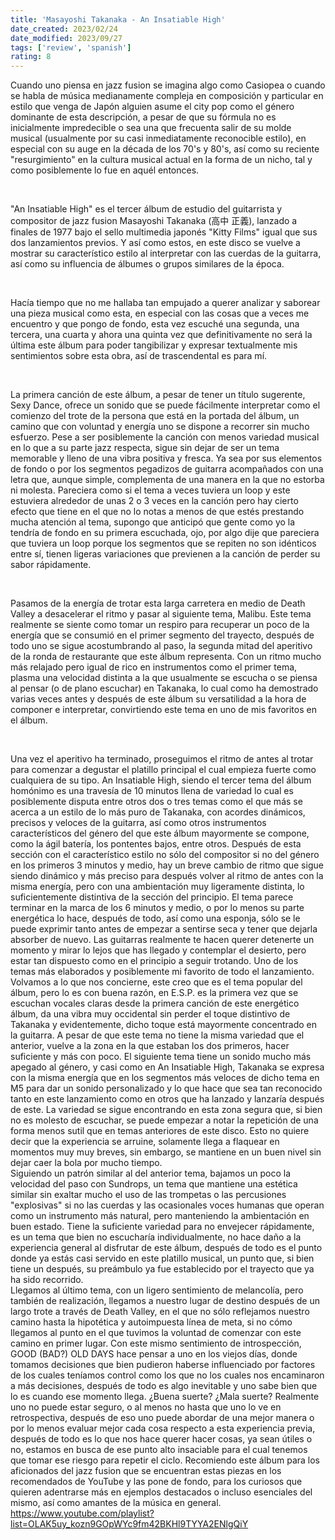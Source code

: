 ```yaml
---
title: 'Masayoshi Takanaka - An Insatiable High'
date_created: 2023/02/24
date_modified: 2023/09/27
tags: ['review', 'spanish']
rating: 8
---
```


Cuando uno piensa en jazz fusion se imagina algo como Casiopea o cuando se habla de música medianamente compleja en composición y particular en estilo que venga de Japón alguien asume el city pop como el género dominante de esta descripción, a pesar de que su fórmula no es inicialmente impredecible o sea una que frecuenta salir de su molde musical (usualmente por su casi inmediatamente reconocible estilo), en especial con su auge en la década de los 70's y 80's, así como su reciente "resurgimiento" en la cultura musical actual en la forma de un nicho, tal y como posiblemente lo fue en aquél entonces.

<br>

"An Insatiable High" es el tercer álbum de estudio del guitarrista y compositor de jazz fusion Masayoshi Takanaka (高中 正義), lanzado a finales de 1977 bajo el sello multimedia japonés "Kitty Films" igual que sus dos lanzamientos previos. Y así como estos, en este disco se vuelve a mostrar su característico estilo al interpretar con las cuerdas de la guitarra, así como su influencia de álbumes o grupos similares de la época.

<br>

Hacía tiempo que no me hallaba tan empujado a querer analizar y saborear una pieza musical como esta, en especial con las cosas que a veces me encuentro y que pongo de fondo, esta vez escuché una segunda, una tercera, una cuarta y ahora una quinta vez que definitivamente no será la última este álbum para poder tangibilizar y expresar textualmente mis sentimientos sobre esta obra, así de trascendental es para mí.

<br>

La primera canción de este álbum, a pesar de tener un título sugerente, Sexy Dance, ofrece un sonido que se puede fácilmente interpretar como el comienzo del trote de la persona que está en la portada del álbum, un camino que con voluntad y energía uno se dispone a recorrer sin mucho esfuerzo. Pese a ser posiblemente la canción con menos variedad musical en lo que a su parte jazz respecta, sigue sin dejar de ser un tema memorable y lleno de una vibra positiva y fresca. Ya sea por sus elementos de fondo o por los segmentos pegadizos de guitarra acompañados con una letra que, aunque simple, complementa de una manera en la que no estorba ni molesta. Pareciera como si el tema a veces tuviera un loop y este estuviera alrededor de unas 2 o 3 veces en la canción pero hay cierto efecto que tiene en el que no lo notas a menos de que estés prestando mucha atención al tema, supongo que anticipó que gente como yo la tendría de fondo en su primera escuchada, ojo, por algo dije que pareciera que tuviera un loop porque los segmentos que se repiten no son idénticos entre sí, tienen ligeras variaciones que previenen a la canción de perder su sabor rápidamente.

<br>

Pasamos de la energía de trotar esta larga carretera en medio de Death Valley a desacelerar el ritmo y pasar al siguiente tema, Malibu. Este tema realmente se siente como tomar un respiro para recuperar un poco de la energía que se consumió en el primer segmento del trayecto, después de todo uno se sigue acostumbrando al paso, la segunda mitad del aperitivo de la ronda de restaurante que este álbum representa. Con un ritmo mucho más relajado pero igual de rico en instrumentos como el primer tema, plasma una velocidad distinta a la que usualmente se escucha o se piensa al pensar (o de plano escuchar) en Takanaka, lo cual como ha demostrado varias veces antes y después de este álbum su versatilidad a la hora de componer e interpretar, convirtiendo este tema en uno de mis favoritos en el álbum.

<br>

Una vez el aperitivo ha terminado, proseguimos el ritmo de antes al trotar para comenzar a degustar el platillo principal el cual empieza fuerte como cualquiera de su tipo. An Insatiable High, siendo el tercer tema del álbum homónimo es una travesía de 10 minutos llena de variedad lo cual es posiblemente disputa entre otros dos o tres temas como el que más se acerca a un estilo de lo más puro de Takanaka, con acordes dinámicos, precisos y veloces de la guitarra, así como otros instrumentos característicos del género del que este álbum mayormente se compone, como la ágil batería, los pontentes bajos, entre otros. Después de esta sección con el característico estilo no sólo del compositor si no del género en los primeros 3 minutos y medio, hay un breve cambio de ritmo que sigue siendo dinámico y más preciso para después volver al ritmo de antes con la misma energía, pero con una ambientación muy ligeramente distinta, lo suficientemente distintiva de la sección del principio. El tema parece terminar en la marca de los 6 minutos y medio, o por lo menos su parte energética lo hace, después de todo, así como una esponja, sólo se le puede exprimir tanto antes de empezar a sentirse seca y tener que dejarla absorber de nuevo. Las guitarras realmente te hacen querer detenerte un momento y mirar lo lejos que has llegado y contemplar el desierto, pero estar tan dispuesto como en el principio a seguir trotando. Uno de los temas más elaborados y posiblemente mi favorito de todo el lanzamiento. Volvamos a lo que nos concierne, este creo que es el tema popular del álbum, pero lo es con buena razón, en E.S.P. es la primera vez que se escuchan vocales claras desde la primera canción de este energético álbum, da una vibra muy occidental sin perder el toque distintivo de Takanaka y evidentemente, dicho toque está mayormente concentrado en la guitarra. A pesar de que este tema no tiene la misma variedad que el anterior, vuelve a la zona en la que estaban los dos primeros, hacer suficiente y más con poco. El siguiente tema tiene un sonido mucho más apegado al género, y casi como en An Insatiable High, Takanaka se expresa con la misma energía que en los segmentos más veloces de dicho tema en M5 para dar un sonido personalizado y lo que hace que sea tan reconocido tanto en este lanzamiento como en otros que ha lanzado y lanzaría después de este. La variedad se sigue encontrando en esta zona segura que, si bien no es molesto de escuchar, se puede empezar a notar la repetición de una forma menos sutil que en temas anteriores de este disco. Esto no quiere decir que la experiencia se arruine, solamente llega a flaquear en momentos muy muy breves, sin embargo, se mantiene en un buen nivel sin dejar caer la bola por mucho tiempo. <br> Siguiendo un patrón similar al del anterior tema, bajamos un poco la velocidad del paso con Sundrops, un tema que mantiene una estética similar sin exaltar mucho el uso de las trompetas o las percusiones "explosivas" si no las cuerdas y las ocasionales voces humanas que operan como un instrumento más natural, pero manteniendo la ambientación en buen estado. Tiene la suficiente variedad para no envejecer rápidamente, es un tema que bien no escucharía individualmente, no hace daño a la experiencia general al disfrutar de este álbum, después de todo es el punto donde ya estás casi servido en este platillo musical, un punto que, si bien tiene un después, su preámbulo ya fue establecido por el trayecto que ya ha sido recorrido. <br> Llegamos al último tema, con un ligero sentimiento de melancolía, pero también de realización, llegamos a nuestro lugar de destino después de un largo trote a través de Death Valley, en el que no sólo reflejamos nuestro camino hasta la hipotética y autoimpuesta línea de meta, si no cómo llegamos al punto en el que tuvimos la voluntad de comenzar con este camino en primer lugar. Con este mismo sentimiento de introspección, GOOD (BAD?) OLD DAYS hace pensar a uno en los viejos días, donde tomamos decisiones que bien pudieron haberse influenciado por factores de los cuales teníamos control como los que no los cuales nos encaminaron a más decisiones, después de todo es algo inevitable y uno sabe bien que lo es cuando ese momento llega. ¿Buena suerte? ¿Mala suerte? Realmente uno no puede estar seguro, o al menos no hasta que uno lo ve en retrospectiva, después de eso uno puede abordar de una mejor manera o por lo menos evaluar mejor cada cosa respecto a esta experiencia previa, después de todo es lo que nos hace querer hacer cosas, ya sean útiles o no, estamos en busca de ese punto alto insaciable para el cual tenemos que tomar ese riesgo para repetir el ciclo. Recomiendo este álbum para los aficionados del jazz fusion que se encuentran estas piezas en los recomendados de YouTube y las pone de fondo, para los curiosos que quieren adentrarse más en ejemplos destacados o incluso esenciales del mismo, así como amantes de la música en general. https://www.youtube.com/playlist?list=OLAK5uy_kozn9GOpWYc9fm42BKHl9TYYA2ENlgQiY
